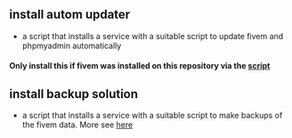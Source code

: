 ## install autom updater
- a script that installs a service with a suitable script to update fivem and phpmyadmin automatically
#### Only install this if fivem was installed on this repository via the [script](../install-fxserver) 

## install backup solution
- a script that installs a service with a suitable script to make backups of the fivem data. More see [here](../../backup-solution)
